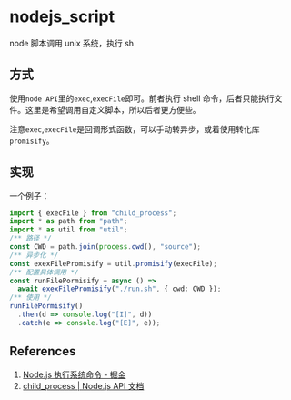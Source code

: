 # nodejs_script

node 脚本调用 unix 系统，执行 sh

## 方式

使用`node API`里的`exec`,`execFile`即可。前者执行 shell 命令，后者只能执行文件。这里是希望调用自定义脚本，所以后者更方便些。

注意`exec`,`execFile`是回调形式函数，可以手动转异步，或着使用转化库`promisify`。

## 实现

一个例子：

```ts
import { execFile } from "child_process";
import * as path from "path";
import * as util from "util";
/** 路径 */
const CWD = path.join(process.cwd(), "source");
/** 异步化 */
const exexFilePromisify = util.promisify(execFile);
/** 配置具体调用 */
const runFilePormisify = async () =>
  await exexFilePromisify("./run.sh", { cwd: CWD });
/** 使用 */
runFilePormisify()
  .then(d => console.log("[I]", d))
  .catch(e => console.log("[E]", e));
```

## References

1. [Node.js 执行系统命令 - 掘金](https://juejin.im/post/5b07eb1c5188254e28710d80)
2. [child_process | Node.js API 文档](http://nodejs.cn/api/child_process.html#child_process_child_process_execfile_file_args_options_callback)
